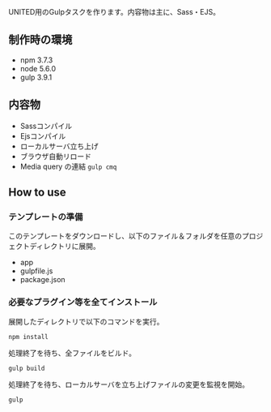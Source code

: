 UNITED用のGulpタスクを作ります。内容物は主に、Sass・EJS。

## 制作時の環境
- npm 3.7.3
- node 5.6.0
- gulp 3.9.1

## 内容物
- Sassコンパイル
- Ejsコンパイル
- ローカルサーバ立ち上げ
- ブラウザ自動リロード
- Media query の連結 `gulp cmq`

## How to use
### テンプレートの準備
このテンプレートをダウンロードし、以下のファイル＆フォルダを任意のプロジェクトディレクトリに展開。

- app
- gulpfile.js
- package.json

### 必要なプラグイン等を全てインストール
展開したディレクトリで以下のコマンドを実行。
```
npm install
```

処理終了を待ち、全ファイルをビルド。
```
gulp build
```

処理終了を待ち、ローカルサーバを立ち上げファイルの変更を監視を開始。
```
gulp
```
